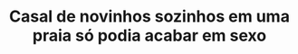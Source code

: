 ---
layout: post
title: Casal de novinhos sozinhos em uma praia só podia acabar em sexo
thumb: casal-de-novinhos-sozinhos-em-uma-praia-so-podia-acabar-em-sexo
duration: "10:04"
permalink: /:title
video: https://www.xvideos.com/embedframe/63427527
categories: anal, sex, hardcore, blowjob, public
---